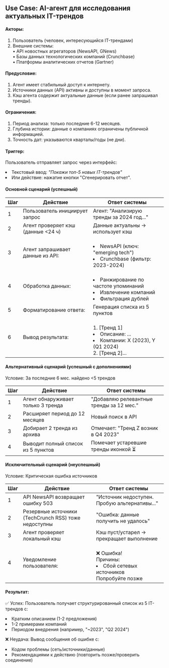 ## Use Case: AI-агент для исследования актуальных IT-трендов

#### Акторы:
1. Пользователь (человек, интересующийся IT-трендами)
2. Внешние системы:<br>
		• API новостных агрегаторов (NewsAPI, GNews)<br>
        • Базы данных технологических компаний (Crunchbase)<br>
        • Платформы аналитических отчетов (Gartner)<br>

#### Предусловие:
1. Агент имеет стабильный доступ к интернету.
2. Источники данных (API) активны и доступны в момент запроса.
3. Кэш агента содержит актуальные данные (если ранее запрашивал тренды).

#### Ограничения:
1. Период анализа: только последние 6-12 месяцев.
2. Глубина истории: данные о компаниях ограничены публичной информацией.
3. Точность дат: указываются кварталы/годы (не дни).

#### Триггер:
Пользователь отправляет запрос через интерфейс:
		<li>Текстовый ввод: *"Покажи топ-5 новых IT-трендов"*
        <li>Или действие: нажатие кнопки "Сгенерировать отчет".<br>

#### Основной сценарий (успешный)
|Шаг    |   Действие    |	Ответ системы|
|-------|---------------|----------------|
|1  |   Пользователь инициирует запрос  |	Агент: "Анализирую тренды за 2024 год..."|
|2	|   Агент проверяет кэш (данные <24 ч)	|   Данные актуальны → использует кэш|
|3	|   Агент запрашивает данные из API:	|   <br><li> NewsAPI (ключ: "emerging tech")<br><li> Crunchbase (фильтр: 2023-2024)<br>|
|4	|   Обработка данных:	|   <br><li> Ранжирование по частоте упоминаний<br><li> Извлечение компаний<br><li> Фильтрация дублей<br>|
|5	|   Форматирование ответа:	|   Генерация списка из 5 пунктов|
|6	|   Вывод результата:	|<br>1. [Тренд 1]<br> <li> Описание: ...<br> <li> Компании: X (2023), Y (Q1 2024)<br>2. [Тренд 2]...|
#### Альтернативный сценарий (успешный с дополнениями)
Условие: За последние 6 мес. найдено <5 трендов

|Шаг	|   Действие	|   Ответ системы|
|-------|---------------|----------------|
|1	|   Агент обнаруживает только 3 тренда	|   "Добавляю релевантные тренды за 12 мес."|
|2	|   Расширяет период до 12 месяцев	|   Новый поиск в API|
|3	|   Добирает 2 тренда из архива |	Отмечает: "Тренд Z возник в Q4 2023"|
|4	|   Выводит полный список из 5 пунктов	|   Помечает устаревшие тренды иконкой ⏳|
#### Исключительный сценарий (неуспешный)
Условие: Критическая ошибка источников

|Шаг	|   Действие	|   Ответ системы|
|-------|---------------|----------------|
|1	|   API NewsAPI возвращает ошибку 503	|   "Источник недоступен. Пробую альтернативы..."|
|2	|   Резервные источники (TechCrunch RSS) тоже недоступны	|   "Ошибка: данные получить не удалось"|
|3	|   Агент проверяет локальный кэш	|   Кэш пуст/устарел → прекращает выполнение|
|4	|   Уведомление пользователя:	|   <br>❌ Ошибка!<br>Причины:<br> <li>Сбой сетевых источников<br> Попробуйте позже<br>|
#### Результат:

✅ Успех:
Пользователь получает структурированный список из 5 IT-трендов с:
    <li> Кратким описанием (1-2 предложения)
    <li> 1-2 примерами компаний
    <li> Периодом внедрения (например, "~2023", "Q2 2024")<br>

❌ Неудача:
Вывод сообщения об ошибке с:
<li> Кодом проблемы (сеть/источники/данные)
<li> Рекомендациями к действию (повторить позже/проверить соединение)
